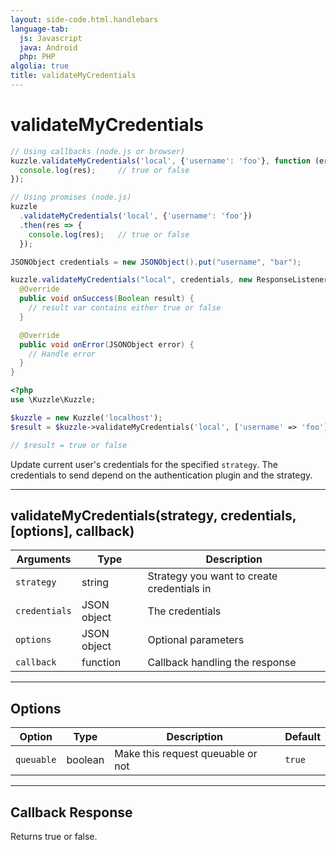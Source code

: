 ```yaml
---
layout: side-code.html.handlebars
language-tab:
  js: Javascript
  java: Android
  php: PHP
algolia: true
title: validateMyCredentials
---
```


# validateMyCredentials

```js
// Using callbacks (node.js or browser)
kuzzle.validateMyCredentials('local', {'username': 'foo'}, function (err, res) {
  console.log(res);     // true or false
});

// Using promises (node.js)
kuzzle
  .validateMyCredentials('local', {'username': 'foo'})
  .then(res => {
    console.log(res);   // true or false
  });
```

```java
JSONObject credentials = new JSONObject().put("username", "bar");

kuzzle.validateMyCredentials("local", credentials, new ResponseListener<Boolean>() {
  @Override
  public void onSuccess(Boolean result) {
    // result var contains either true or false
  }

  @Override
  public void onError(JSONObject error) {
    // Handle error
  }
}
```

```php
<?php
use \Kuzzle\Kuzzle;

$kuzzle = new Kuzzle('localhost');
$result = $kuzzle->validateMyCredentials('local', ['username' => 'foo']);

// $result = true or false
```

Update current user's credentials for the specified `strategy`. The credentials to send depend on the authentication plugin and the strategy.

---

## validateMyCredentials(strategy, credentials, [options], callback)

| Arguments | Type | Description
|-----------|------|------------
| `strategy` | string | Strategy you want to create credentials in
| `credentials` | JSON object | The credentials
| `options` | JSON object | Optional parameters
| `callback`| function | Callback handling the response

---

## Options

| Option | Type | Description | Default
|--------|------|-------------|---------
| `queuable` | boolean | Make this request queuable or not  | `true`

---

## Callback Response

Returns true or false.
